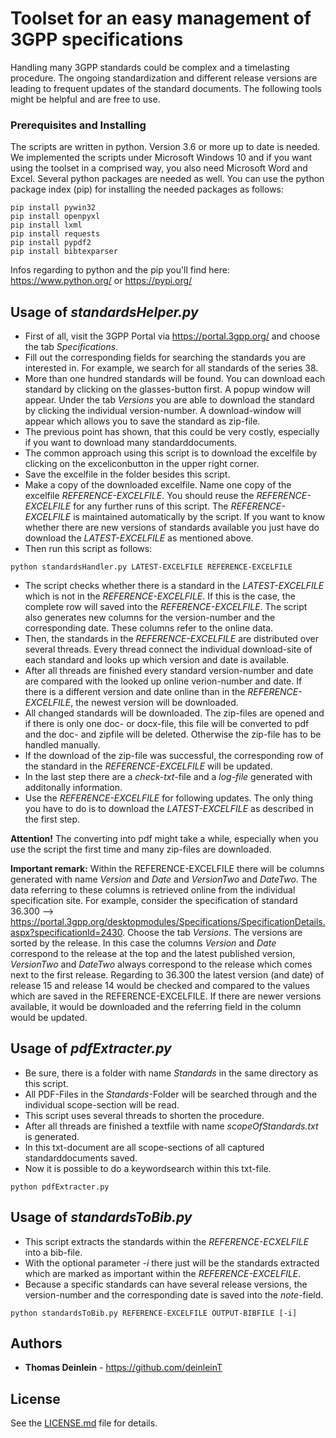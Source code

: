 # Toolset for an easy management of 3GPP specifications

Handling many 3GPP standards could be complex and a timelasting procedure. The ongoing standardization and different release versions are leading to frequent updates of the standard documents. The following tools might be helpful and are free to use.

### Prerequisites and Installing

The scripts are written in python. Version 3.6 or more up to date is needed. We implemented the scripts under Microsoft Windows 10 and if you want using the toolset in a comprised way, you also need Microsoft Word and Excel.
Several python packages are needed as well. You can use the python package index (pip) for installing the needed packages as follows:

```
pip install pywin32
pip install openpyxl
pip install lxml
pip install requests
pip install pypdf2
pip install bibtexparser
```

Infos regarding to python and the pip you'll find here: https://www.python.org/ or https://pypi.org/

## Usage of *standardsHelper.py*

* First of all, visit the 3GPP Portal via https://portal.3gpp.org/ and choose the tab *Specifications*.
* Fill out the corresponding fields for searching the standards you are interested in. For example, we search for all standards of the series 38.
* More than one hundred standards will be found. You can download each standard by clicking on the glasses-button first. A popup window will appear. Under the tab *Versions* you are able to download the standard by clicking the individual version-number. A download-window will appear which allows you to save the standard as zip-file.
* The previous point has shown, that this could be very costly, especially if you want to download many standarddocuments.
* The common approach using this script is to download the excelfile by clicking on the exceliconbutton in the upper right corner.
* Save the excelfile in the folder besides this script.
* Make a copy of the downloaded excelfile. Name one copy of the excelfile *REFERENCE-EXCELFILE*. You should reuse the *REFERENCE-EXCELFILE* for any further runs of this script. The *REFERENCE-EXCELFILE* is maintained automatically by the script. If you want to know whether there are new versions of standards available you just have do download the *LATEST-EXCELFILE* as mentioned above. 
* Then run this script as follows:

```
python standardsHandler.py LATEST-EXCELFILE REFERENCE-EXCELFILE
```

* The script checks whether there is a standard in the *LATEST-EXCELFILE* which is not in the *REFERENCE-EXCELFILE*. If this is the case, the complete row will saved into the *REFERENCE-EXCELFILE*. The script also generates new columns for the version-number and the corresponding date. These columns refer to the online data.
* Then, the standards in the *REFERENCE-EXCELFILE* are distributed over several threads. Every thread connect the individual download-site of each standard and looks up which version and date is available.
* After all threads are finished every standard version-number and date are compared with the looked up online verion-number and date. If there is a different version and date online than in the *REFERENCE-EXCELFILE*, the newest version will be downloaded.
* All changed standards will be downloaded. The zip-files are opened and if there is only one doc- or docx-file, this file will be converted to pdf and the doc- and zipfile will be deleted. Otherwise the zip-file has to be handled manually.
* If the download of the zip-file was successful, the corresponding row of the standard in the *REFERENCE-EXCELFILE* will be updated.
* In the last step there are a *check-txt*-file and a *log-file* generated with additonally information.
* Use the *REFERENCE-EXCELFILE* for following updates. The only thing you have to do is to download the *LATEST-EXCELFILE* as described in the first step.

**Attention!**
The converting into pdf might take a while, especially when you use the script the first time and many zip-files are downloaded. 

**Important remark:**
Within the REFERENCE-EXCELFILE there will be columns generated with name *Version* and *Date* and *VersionTwo* and *DateTwo*. The data referring to these columns is retrieved online from the individual specification site. For example, consider the specification of standard 36.300 --> https://portal.3gpp.org/desktopmodules/Specifications/SpecificationDetails.aspx?specificationId=2430.
Choose the tab *Versions*. The versions are sorted by the release. In this case the columns *Version* and *Date* correspond to the release at the top and the latest published version, *VersionTwo* and *DateTwo* always correspond to the release which comes next to the first release. 
Regarding to 36.300 the latest version (and date) of release 15 and release 14 would be checked and compared to the values which are saved in the REFERENCE-EXCELFILE. If there are newer versions available, it would be downloaded and the referring field in the column would be updated.

## Usage of *pdfExtracter.py*
* Be sure, there is a folder with name *Standards* in the same directory as this script. 
* All PDF-Files in the *Standards*-Folder will be searched through and the individual scope-section will be read.
* This script uses several threads to shorten the procedure.
* After all threads are finished a textfile with name *scopeOfStandards.txt* is generated.
* In this txt-document are all scope-sections of all captured standarddocuments saved.
* Now it is possible to do a keywordsearch within this txt-file. 

```
python pdfExtracter.py
```

## Usage of *standardsToBib.py*
* This script extracts the standards within the *REFERENCE-ECXELFILE* into a bib-file.
* With the optional parameter *-i* there just will be the standards extracted which are marked as important within the *REFERENCE-EXCELFILE*.
* Because a specific standards can have several release versions, the version-number and the corresponding date is saved into the *note*-field.

```
python standardsToBib.py REFERENCE-EXCELFILE OUTPUT-BIBFILE [-i]
```

## Authors

* **Thomas Deinlein** - https://github.com/deinleinT

## License

See the [LICENSE.md](LICENSE.md) file for details.

